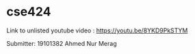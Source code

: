 # cse424
Link to unlisted youtube video : 
https://youtu.be/8YKD9PkSTYM

Submitter:
19101382 Ahmed Nur Merag
